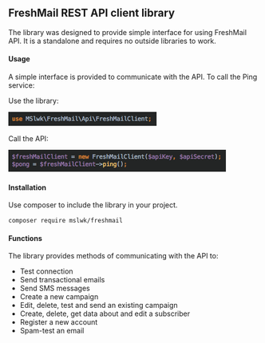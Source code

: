 ## FreshMail REST API client library

The library was designed to provide simple interface for using FreshMail API.
It is a standalone and requires no outside libraries to work.


#### Usage ####
A simple interface is provided to communicate with the API. To call the Ping service:

Use the library:   

![Alt text](docs/use_library.png?raw=true "Use the library")

Call the API:   

![Alt text](docs/ping_example.png?raw=true "Call the API")

#### Installation ####

Use composer to include the library in your project.

```
composer require mslwk/freshmail
```

#### Functions ####
The library provides methods of communicating with the API to:
* Test connection 
* Send transactional emails
* Send SMS messages
* Create a new campaign
* Edit, delete, test and send an existing campaign
* Create, delete, get data about and edit a subscriber
* Register a new account
* Spam-test an email